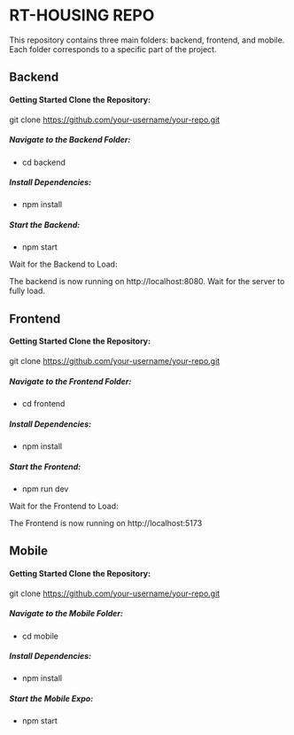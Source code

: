 
<h1>RT-HOUSING REPO</h1>

<p>This repository contains three main folders: backend, frontend, and mobile. Each folder corresponds to a specific part of the project.</p>

<h2>Backend</h3>
<h4>Getting Started
Clone the Repository:</h4>

git clone https://github.com/your-username/your-repo.git

<h5>Navigate to the Backend Folder:</h5>

<ul>
<li>cd backend</li>
</ul>

<h5>
Install Dependencies:
</h5>
<ul>
<li>
npm install
</li>
</ul>

<h5>
Start the Backend:
</h5>

<ul>
<li>
npm start
</li></ul>
<p>Wait for the Backend to Load:</p>


The backend is now running on http://localhost:8080. Wait for the server to fully load.





<h2>Frontend</h2>
<h4>Getting Started
Clone the Repository:</h4>

git clone https://github.com/your-username/your-repo.git

<h5>Navigate to the Frontend Folder:</h5>

<ul>
<li>cd frontend</li>
</ul>

<h5>
Install Dependencies:
</h5>
<ul>
<li>
npm install
</li>
</ul>

<h5>
Start the Frontend:
</h5>

<ul>
<li>
npm run dev
</li></ul>
<p>Wait for the Frontend to Load:</p>


The Frontend is now running on http://localhost:5173


<h2>Mobile</h2>
<h4>Getting Started
Clone the Repository:</h4>

git clone https://github.com/your-username/your-repo.git

<h5>Navigate to the Mobile Folder:</h5>

<ul>
<li>cd mobile</li>
</ul>

<h5>
Install Dependencies:
</h5>
<ul>
<li>
npm install
</li>
</ul>

<h5>
Start the Mobile Expo:
</h5>

<ul>
<li>
npm start
</li></ul>
